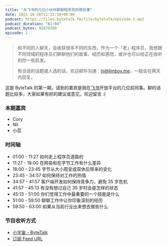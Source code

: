 ```yaml
---
title: "与飞书的几位小伙伴聊聊程序员的那些事"
date: 2021-10-26T11:32:10+08:00
podcast: https://files.bytetalk.fm/file/bytetalk/episode-1.mp3
podcast_duration: "61:04"
podcast_bytes: 92876300
episode: 1
---
```


> 和不同的人聊天，会收获很多不同的东西，作为一个「老」程序员，我想跟不同领域的程序员们聊聊他们的故事、经历和感悟，或许也可以给正在收听的你一些启发。
>
> 有合适的话题或人选的话，欢迎邮件沟通：hi@limboy.me，一般会在两天内回复。

这是 ByteTalk 的第一期，请到的嘉宾是我在[飞书](https://www.feishu.cn)开放平台的几位前同事。聊的话题比较多，大家如果有好的建议或意见，欢迎留言 :)

<!--more-->

### 本期嘉宾
- Cory
- Nil
- 小蕊

### 时间轴
- 01:00 - 11:27 如何走上程序员道路的
- 11:27 - 18:00 在网易和在字节工作有什么差异
- 18:00 - 23:45 字节从大小周变成双休后带来的变化
- 23:45 - 34:57 如何保持对工作的热情
- 34:57 - 41:57 客户端开发如何保持竞争力，避免 35 岁危机
- 41:57 - 45:13 有没有想过自己 35 岁时会是怎样的状态
- 45:13 - 51:00 你们觉得工作中最重要的一个技能是什么
- 51:00 - 59:50 聊聊工作中让你印象深刻的经历
- 59:50 - 63:00 如果从当前行业出来想去做些什么

### 节目收听方式

- [小宇宙 - ByteTalk](https://www.xiaoyuzhoufm.com/podcast/6177bab6b69226ed16a3ed41)
- [订阅 Feed URL](https://bytetalk.fm/index.xml)
